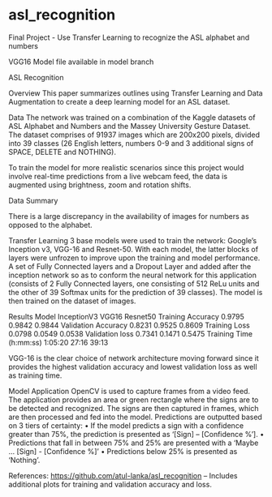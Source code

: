 # asl_recognition
Final Project - Use Transfer Learning to recognize the ASL alphabet and numbers

VGG16 Model file available in model branch


ASL Recognition

Overview
This paper summarizes outlines using Transfer Learning and Data Augmentation to create a deep learning model for an ASL dataset. 

Data
The network was trained on a combination of the Kaggle datasets of ASL Alphabet and Numbers and the Massey University Gesture Dataset. The dataset comprises of 91937 images which are 200x200 pixels, divided into 39 classes (26 English letters, numbers 0-9 and 3 additional signs of SPACE, DELETE and NOTHING).

To train the model for more realistic scenarios since this project would involve real-time predictions from a live webcam feed, the data is augmented using brightness, zoom and rotation shifts.

Data Summary
 
There is a large discrepancy in the availability of images for numbers as opposed to the alphabet. 

Transfer Learning
3 base models were used to train the network: Google’s Inception v3, VGG-16 and Resnet-50. With each model, the latter blocks of layers were unfrozen to improve upon the training and model performance. A set of Fully Connected layers and a Dropout Layer and added after the inception network so as to conform the neural network for this application (consists of 2 Fully Connected layers, one consisting of 512 ReLu units and the other of 39 Softmax units for the prediction of 39 classes). The model is then trained on the dataset of images.

Results
Model	InceptionV3	VGG16	Resnet50
Training Accuracy	0.9795	0.9842	0.9844
Validation Accuracy	0.8231	0.9525	0.8609
Training Loss	0.0798	0.0549	0.0538
Validation loss	0.7341	0.1471	0.5475
Training Time 
(h:mm:ss)	1:05:20	27:16	39:13

VGG-16 is the clear choice of network architecture moving forward since it provides the highest validation accuracy and lowest validation loss as well as training time.












Model Application
OpenCV is used to capture frames from a video feed. The application provides an area or green rectangle where the signs are to be detected and recognized. The signs are then captured in frames, which are then processed and fed into the model. Predictions are outputted based on 3 tiers of certainty:
•	If the model predicts a sign with a confidence greater than 75%, the prediction is presented as ‘[Sign] – [Confidence %’]. 
•	Predictions that fall in between 75% and 25% are presented with a ‘Maybe … [Sign] - [Confidence %]’ 
•	Predictions below 25% is presented as ‘Nothing’. 

References:
https://github.com/atul-lanka/asl_recognition – Includes additional plots for training and validation accuracy and loss. 
